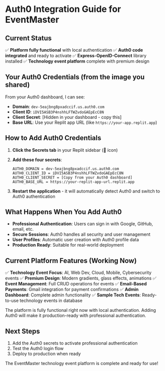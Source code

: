 # Auth0 Integration Guide for EventMaster

## Current Status
✅ **Platform fully functional** with local authentication
✅ **Auth0 code integrated** and ready to activate
✅ **Express-OpenID-Connect** library installed
✅ **Technology event platform** complete with premium design

## Your Auth0 Credentials (from the image you shared)
From your Auth0 dashboard, I can see:

- **Domain**: `dev-5eajbng8pxadccif.us.auth0.com`
- **Client ID**: `iDVI5ASB3P4nshhLFTWZvdoGAEpEcC8N`
- **Client Secret**: [Hidden in your dashboard - copy this]
- **Base URL**: Use your Replit app URL (like `https://your-app.replit.app`)

## How to Add Auth0 Credentials

1. **Click the Secrets tab** in your Replit sidebar (🔐 icon)

2. **Add these four secrets**:
   ```
   AUTH0_DOMAIN = dev-5eajbng8pxadccif.us.auth0.com
   AUTH0_CLIENT_ID = iDVI5ASB3P4nshhLFTWZvdoGAEpEcC8N
   AUTH0_CLIENT_SECRET = [Copy from your Auth0 dashboard]
   AUTH0_BASE_URL = https://your-replit-app-url.replit.app
   ```

3. **Restart the application** - it will automatically detect Auth0 and switch to Auth0 authentication

## What Happens When You Add Auth0

- **Professional Authentication**: Users can sign in with Google, GitHub, email, etc.
- **Secure Sessions**: Auth0 handles all security and user management
- **User Profiles**: Automatic user creation with Auth0 profile data
- **Production Ready**: Suitable for real-world deployment

## Current Platform Features (Working Now)

✅ **Technology Event Focus**: AI, Web Dev, Cloud, Mobile, Cybersecurity events
✅ **Premium Design**: Modern gradients, glass effects, animations
✅ **Event Management**: Full CRUD operations for events
✅ **Email-Based Payments**: Gmail integration for payment confirmations
✅ **Admin Dashboard**: Complete admin functionality
✅ **Sample Tech Events**: Ready-to-use technology events in database

The platform is fully functional right now with local authentication. Adding Auth0 will make it production-ready with professional authentication.

## Next Steps
1. Add the Auth0 secrets to activate professional authentication
2. Test the Auth0 login flow
3. Deploy to production when ready

The EventMaster technology event platform is complete and ready for use!